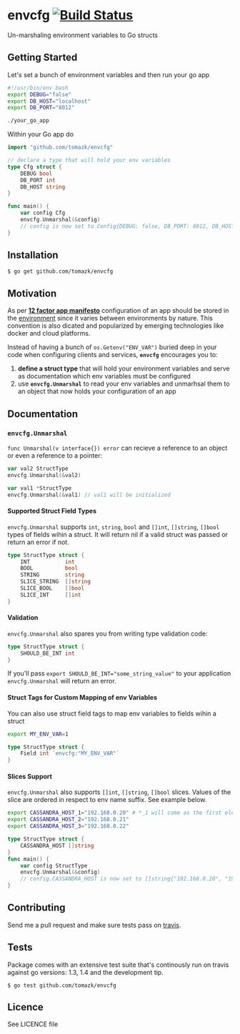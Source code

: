 # envcfg [![Build Status](https://travis-ci.org/tomazk/envcfg.svg?branch=master)](https://travis-ci.org/tomazk/envcfg)

Un-marshaling environment variables to Go structs

## Getting Started

Let's set a bunch of environment variables and then run your go app
```bash
#!/usr/bin/env bash
export DEBUG="false"
export DB_HOST="localhost"
export DB_PORT="8012"

./your_go_app 
```
Within your Go app do
```go
import "github.com/tomazk/envcfg"

// declare a type that will hold your env variables
type Cfg struct {
	DEBUG bool
	DB_PORT int
	DB_HOST string
}

func main() {
	var config Cfg
	envcfg.Unmarshal(&config)
	// config is now set to Config{DEBUG: false, DB_PORT: 8012, DB_HOST: "localhost"}
}
```
## Installation

```
$ go get github.com/tomazk/envcfg
```

## Motivation

As per **[12 factor app manifesto](http://12factor.net/)** configuration of an app should be stored in the [environment](http://12factor.net/config) since it varies between environments by nature. This convention is also dicated and popularized by emerging technologies like docker and cloud platforms. 

Instead of having a bunch of `os.Getenv("ENV_VAR")` buried deep in your code when configuring clients and services, **`envcfg`** encourages you to:

1. **define a struct type** that will hold your environment variables and serve as documentation which env variables must be configured
2. use **`envcfg.Unmarshal`** to read your env variables and unmarhsal them to an object that now holds your configuration of an app

## Documentation

### `envcfg.Unmarshal`

`func Unmarshal(v interface{}) error` can recieve a reference to an object or even a reference to a pointer:

```go
var val2 StructType
envcfg.Unmarshal(&val2)

var val1 *StructType 
envcfg.Unmarshal(&val1) // val1 will be initialized
```

#### Supported Struct Field Types 

`envcfg.Unmarshal` supports `int`, `string`, `bool` and `[]int`, `[]string`, `[]bool` types of fields wihin a struct. It will return nil if a valid struct was passed or return an error if not.
```go
type StructType struct {
	INT           int
	BOOL          bool
	STRING        string
	SLICE_STRING  []string
	SLICE_BOOL    []bool
	SLICE_INT     []int
}
```
#### Validation
`envcfg.Unmarshal` also spares you from writing type validation code:

```go
type StructType struct {
	SHOULD_BE_INT int
}
```
If you'll pass `export SHOULD_BE_INT="some_string_value"` to your application `envcfg.Unmarshal` will return an error.

#### Struct Tags for Custom Mapping of env Variables
You can also use struct field tags to map env variables to fields wihin a struct
```bash
export MY_ENV_VAR=1
```
```go
type StructType struct {
	Field int `envcfg:"MY_ENV_VAR"`
}
```
#### Slices Support
`envcfg.Unmarshal` also supports `[]int`, `[]string`, `[]bool` slices. Values of the slice are ordered in respect to env name suffix. See example below.
```bash
export CASSANDRA_HOST_1="192.168.0.20" # *_1 will come as the first element of the slice
export CASSANDRA_HOST_2="192.168.0.21"
export CASSANDRA_HOST_3="192.168.0.22"
```
```go
type StructType struct {
	CASSANDRA_HOST []string
}
func main() {
	var config StructType
	envcfg.Unmarshal(&config)
	// config.CASSANDRA_HOST is now set to []string{"192.168.0.20", "192.168.0.21", "192.168.0.22"} 
}
```
## Contributing
Send me a pull request and make sure tests pass on [travis](https://travis-ci.org/tomazk/envcfg/).

## Tests

Package comes with an extensive test suite that's continously run on travis against go versions: 1.3, 1.4 and the development tip.
```
$ go test github.com/tomazk/envcfg
```

## Licence

See LICENCE file
